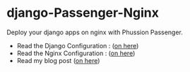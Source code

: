 # django-Passenger-Nginx

Deploy your django apps on nginx with Phussion Passenger.

- Read the Django Configuration : ([on here](https://github.com/ariq01/django-passenger-nginx/tree/master/djangofiles))
- Read the Nginx Configuration : ([on here](https://github.com/ariq01/django-passenger-nginx/tree/master/nginx))
- Read my blog post ([on here](https://www.riqnaufal.com/deploy-django-apps-on-nginx-with-passenger))
